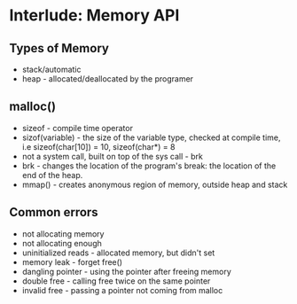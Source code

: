 # Interlude: Memory API

## Types of Memory

- stack/automatic
- heap - allocated/deallocated by the programer

## malloc()

- sizeof - compile time operator
- sizof(variable) - the size of the variable type, checked at compile time,
  i.e sizeof(char[10]) = 10, sizeof(char\*) = 8
- not a system call, built on top of the sys call - brk
- brk - changes the location of the program's break: the location of the end of the heap.
- mmap() - creates anonymous region of memory, outside heap and stack

## Common errors

- not allocating memory
- not allocating enough
- uninitialized reads - allocated memory, but didn't set
- memory leak - forget free()
- dangling pointer - using the pointer after freeing memory
- double free - calling free twice on the same pointer
- invalid free - passing a pointer not coming from malloc
